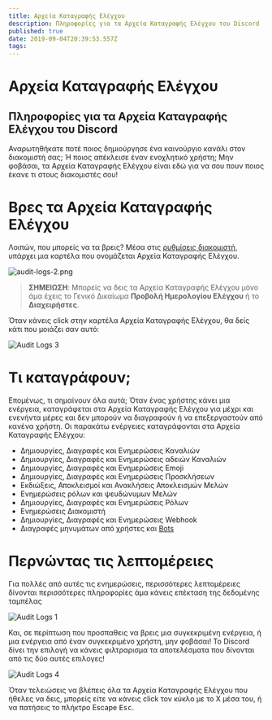 ```yaml
---
title: Αρχεία Καταγραφής Ελέγχου
description: Πληροφορίες για τα Αρχεία Καταγραφής Ελέγχου του Discord
published: true
date: 2019-09-04T20:39:53.557Z
tags: 
---
```


# Αρχεία Καταγραφής Ελέγχου
## Πληροφορίες για τα Αρχεία Καταγραφής Ελέγχου του Discord

Αναρωτηθήκατε ποτέ ποιος δημιούργησε ένα καινούργιο κανάλι στον διακομιστή σας; Ή ποιος απέκλεισε έναν ενοχλητικό χρήστη; Μην φοβάσαι, τα Αρχεία Καταγραφής Ελέγχου είναι εδώ για να σου πουν ποιος έκανε τι στους διακομιστές σου!

# Βρες τα Αρχεία Καταγραφής Ελέγχου
Λοιπών, που μπορείς να τα βρεις? Μέσα στις [ρυθμίσεις διακομιστή](/el/server-settings), υπάρχει μια καρτέλα που ονομάζεται Αρχεία Καταγραφής Ελέγχου.

![audit-logs-2.png](/audit-logs/audit-logs-2.png "Audit Logs 2")

> **ΣΗΜΕΙΩΣΗ**: Μπορείς να δεις τα Αρχεία Καταγραφής Ελέγχου μόνο άμα έχεις το Γενικό Δικαίωμα **Προβολή Ημερολογίου Ελέγχου** ή το **Διαχειρήστες**.

Όταν κάνεις click στην καρτέλα Αρχεία Καταγραφής Ελέγχου, θα δείς κάτι που μοιάζει σαν αυτό:

![Audit Logs 3](/audit-logs/audit-logs-3.png "Audit Logs 3")

# Τι καταγράφουν;

Επομένως, τι σημαίνουν όλα αυτά; Όταν ένας χρήστης κάνει μια ενέργεια, καταγράφεται στα Αρχεία Καταγραφής Ελέγχου για μέχρι και ενενήντα μέρες και δεν μπορούν να διαγραφούν ή να επεξεργαστούν από κανένα χρήστη. Οι παρακάτω ενέργειες καταγράφονται στα Αρχεία Καταγραφής Ελέγχου:

* Δημιουργίες, Διαγραφές και Ενημερώσεις Καναλιών
* Δημιουργίες, Διαγραφές και Ενημερώσεις αδειών Καναλιών
* Δημιουργίες, Διαγραφές και Ενημερώσεις Emoji
* Δημιουργίες, Διαγραφές και Ενημερώσεις Προσκλήσεων
* Εκδιώξεις, Αποκλεισμοί και Ανακλήσεις Αποκλεισμών Μελών
* Ενημερώσεις ρόλων και ψευδώνυμων Μελών
* Δημιουργίες, Διαγραφές και Ενημερώσεις Ρόλων
* Ενημερώσεις Διακομιστή
* Δημιουργίες, Διαγραφές και Ενημερώσεις Webhook
* Διαγραφές μηνυμάτων από χρήστες και [Bots](/el/bots)


# Περνώντας τις λεπτομέρειες
Για πολλές από αυτές τις ενημερώσεις, περισσότερες λεπτομέρειες δίνονται περισσότερες πληροφορίες άμα κάνεις επέκταση της δεδομένης ταμπέλας

![Audit Logs 1](/audit-logs/audit-logs-1.png "Audit Logs 1")

Και, σε περίπτωση που προσπαθεις να βρεις μια συγκεκριμένη ενέργεια, ή μια ενέργεια από έναν συγκεκριμένο χρήστη, μην φοβάσαι! Το Discord δίνει την επιλογή να κάνεις φιλτραρισμα τα αποτελέσματα που δίνονται από τις δύο αυτές επιλογες!

![Audit Logs 4](/audit-logs/audit-logs-4.png "Audit Logs 4")

Όταν τελειώσεις να βλέπεις όλα τα Αρχεία Καταγραφής Ελέγχου που ήθελες να δεις, μπορείς είτε να κάνεις click τον κύκλο με το Χ μέσα του, ή να πατήσεις το πλήκτρο Escape <kbd>Esc</kbd>.
